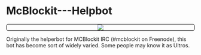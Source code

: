 McBlockit---Helpbot
===================

<p align="center" style="border: 1px solid black; border-radius: 5px;">
  <img src="http://instacode.linology.info/wallpaper/41932/fhd"/>
</p>

Originally the helperbot for MCBlockit IRC (#mcblockit on Freenode), this bot has become sort of widely varied. Some people may know it as Ultros.


